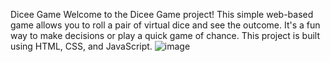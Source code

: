 Dicee Game
Welcome to the Dicee Game project! This simple web-based game allows you to roll a pair of virtual dice and see the outcome. It's a fun way to make decisions or play a quick game of chance. This project is built using HTML, CSS, and JavaScript.
![image](https://github.com/dineshdhayfule/Dice-Game/assets/109637254/cf57a662-d8be-494b-8198-b41408151300)
